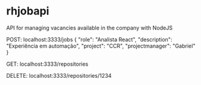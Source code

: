 # rhjobapi
API for managing vacancies available in the company with NodeJS

POST:
localhost:3333/jobs
{
    "role": "Analista React",
    "description": "Experiência em automação",
    "project": "CCR",
    "projectmanager": "Gabriel"
}

GET:
localhost:3333/repositories

DELETE:
localhost:3333/repositories/1234
